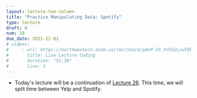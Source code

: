 ```yaml
---
layout: lecture-two-column
title: "Practice Manipulating Data: Spotify"
type: lecture
draft: 0
num: 28
due_date: 2021-12-01
# videos:
#     - url: https://northwestern.zoom.us/rec/share/pAnP-CG_VnYS2LvvFDbGRDXX4VA0Lgl7BUFHXm4kv1PJfIsv7bAPqzrxETitFIP-.8F_6wDZLYYyVgMfi?startTime=1605889001000
#       title: Live Lecture Coding
#       duration: "51:39"
#       live: 1
---
```


* Today's lecture will be a continuation of [Lecture 26](week10-lecture02). This time, we will split time between Yelp and Spotify.